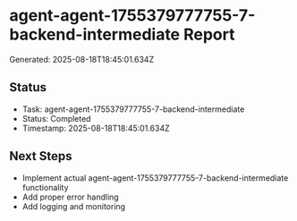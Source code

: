 # agent-agent-1755379777755-7-backend-intermediate Report

Generated: 2025-08-18T18:45:01.634Z

## Status
- Task: agent-agent-1755379777755-7-backend-intermediate
- Status: Completed
- Timestamp: 2025-08-18T18:45:01.634Z

## Next Steps
- Implement actual agent-agent-1755379777755-7-backend-intermediate functionality
- Add proper error handling
- Add logging and monitoring
